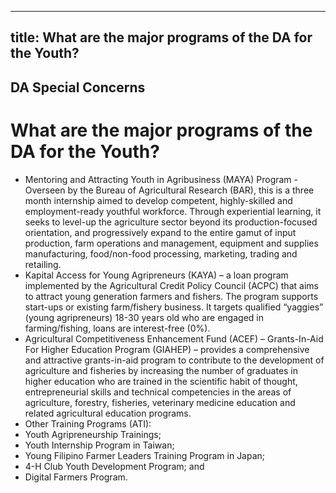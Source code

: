 --- 
 title: What are the major programs of the DA for the Youth?
 ---

## DA Special Concerns

# What are the major programs of the DA for the Youth?


 - Mentoring and Attracting Youth in Agribusiness (MAYA) Program - Overseen by the Bureau of Agricultural Research (BAR), this is a three month internship aimed to develop competent, highly-skilled and employment-ready youthful workforce. Through experiential learning, it seeks to level-up the agriculture sector beyond its production-focused orientation, and progressively expand to the entire gamut of input production, farm operations and management, equipment and supplies manufacturing, food/non-food processing, marketing, trading and retailing. 
 - Kapital Access for Young Agripreneurs (KAYA) – a loan program implemented by the Agricultural Credit Policy Council (ACPC) that aims to attract young generation farmers and fishers. The program supports start-ups or existing farm/fishery business. It targets qualified “yaggies” (young agripreneurs) 18-30 years old who are engaged in farming/fishing, loans are interest-free (0%).
 - Agricultural Competitiveness Enhancement Fund (ACEF) – Grants-In-Aid For Higher Education Program (GIAHEP) – provides a comprehensive and attractive grants-in-aid program to contribute to the development of agriculture and fisheries by increasing the number of graduates in higher education who are trained in the scientific habit of thought, entrepreneurial skills and technical competencies in the areas of agriculture, forestry, fisheries, veterinary medicine education and related agricultural education programs. 
 - Other Training Programs (ATI):
 - Youth Agripreneurship Trainings;
 - Youth Internship Program in Taiwan;
 - Young Filipino Farmer Leaders Training Program in Japan;
 - 4-H Club Youth Development Program; and
 - Digital Farmers Program.
